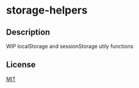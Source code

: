 # storage-helpers
## Description

WIP localStorage and sessionStorage utily functions

## License

[MIT](/License)